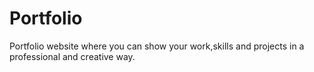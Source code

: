 # Portfolio
Portfolio website where you can show your work,skills and projects in a professional and creative way.
